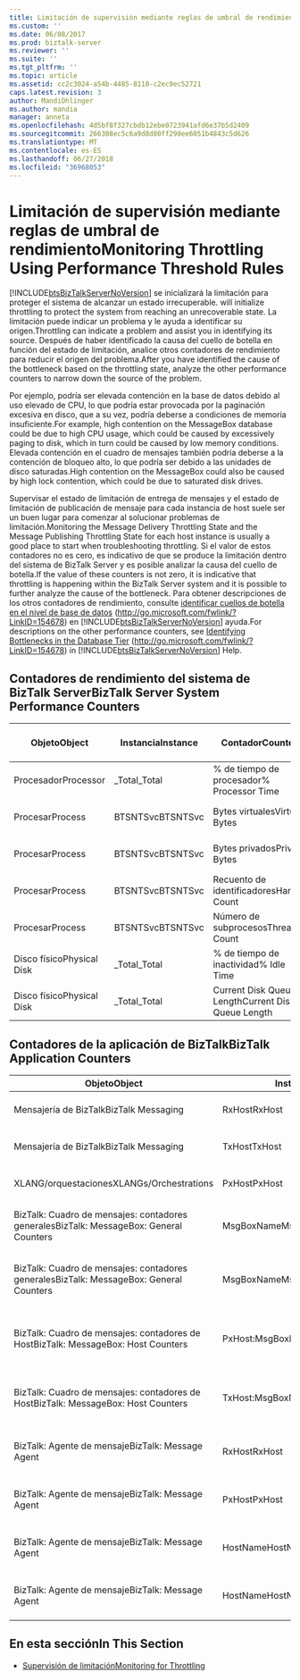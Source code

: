 ```yaml
---
title: Limitación de supervisión mediante reglas de umbral de rendimiento | Microsoft Docs
ms.custom: ''
ms.date: 06/08/2017
ms.prod: biztalk-server
ms.reviewer: ''
ms.suite: ''
ms.tgt_pltfrm: ''
ms.topic: article
ms.assetid: cc2c3024-a54b-4485-8110-c2ec9ec52721
caps.latest.revision: 3
author: MandiOhlinger
ms.author: mandia
manager: anneta
ms.openlocfilehash: 4d5bf8f327cbdb12ebe0723941afd6e37b5d2409
ms.sourcegitcommit: 266308ec5c6a9d8d80ff298ee6051b4843c5d626
ms.translationtype: MT
ms.contentlocale: es-ES
ms.lasthandoff: 06/27/2018
ms.locfileid: "36968053"
---
```

# <a name="monitoring-throttling-using-performance-threshold-rules"></a><span data-ttu-id="f060e-102">Limitación de supervisión mediante reglas de umbral de rendimiento</span><span class="sxs-lookup"><span data-stu-id="f060e-102">Monitoring Throttling Using Performance Threshold Rules</span></span>
[!INCLUDE[btsBizTalkServerNoVersion](../includes/btsbiztalkservernoversion-md.md)]<span data-ttu-id="f060e-103"> se inicializará la limitación para proteger el sistema de alcanzar un estado irrecuperable.</span><span class="sxs-lookup"><span data-stu-id="f060e-103"> will initialize throttling to protect the system from reaching an unrecoverable state.</span></span> <span data-ttu-id="f060e-104">La limitación puede indicar un problema y le ayuda a identificar su origen.</span><span class="sxs-lookup"><span data-stu-id="f060e-104">Throttling can indicate a problem and assist you in identifying its source.</span></span> <span data-ttu-id="f060e-105">Después de haber identificado la causa del cuello de botella en función del estado de limitación, analice otros contadores de rendimiento para reducir el origen del problema.</span><span class="sxs-lookup"><span data-stu-id="f060e-105">After you have identified the cause of the bottleneck based on the throttling state, analyze the other performance counters to narrow down the source of the problem.</span></span>  
  
 <span data-ttu-id="f060e-106">Por ejemplo, podría ser elevada contención en la base de datos debido al uso elevado de CPU, lo que podría estar provocada por la paginación excesiva en disco, que a su vez, podría deberse a condiciones de memoria insuficiente.</span><span class="sxs-lookup"><span data-stu-id="f060e-106">For example, high contention on the MessageBox database could be due to high CPU usage, which could be caused by excessively paging to disk, which in turn could be caused by low memory conditions.</span></span> <span data-ttu-id="f060e-107">Elevada contención en el cuadro de mensajes también podría deberse a la contención de bloqueo alto, lo que podría ser debido a las unidades de disco saturadas.</span><span class="sxs-lookup"><span data-stu-id="f060e-107">High contention on the MessageBox could also be caused by high lock contention, which could be due to saturated disk drives.</span></span>  
  
 <span data-ttu-id="f060e-108">Supervisar el estado de limitación de entrega de mensajes y el estado de limitación de publicación de mensaje para cada instancia de host suele ser un buen lugar para comenzar al solucionar problemas de limitación.</span><span class="sxs-lookup"><span data-stu-id="f060e-108">Monitoring the Message Delivery Throttling State and the Message Publishing Throttling State for each host instance is usually a good place to start when troubleshooting throttling.</span></span> <span data-ttu-id="f060e-109">Si el valor de estos contadores no es cero, es indicativo de que se produce la limitación dentro del sistema de BizTalk Server y es posible analizar la causa del cuello de botella.</span><span class="sxs-lookup"><span data-stu-id="f060e-109">If the value of these counters is not zero, it is indicative that throttling is happening within the BizTalk Server system and it is possible to further analyze the cause of the bottleneck.</span></span> <span data-ttu-id="f060e-110">Para obtener descripciones de los otros contadores de rendimiento, consulte [identificar cuellos de botella en el nivel de base de datos](http://go.microsoft.com/fwlink/?LinkID=154678) (<http://go.microsoft.com/fwlink/?LinkID=154678>) en [!INCLUDE[btsBizTalkServerNoVersion](../includes/btsbiztalkservernoversion-md.md)] ayuda.</span><span class="sxs-lookup"><span data-stu-id="f060e-110">For descriptions on the other performance counters, see [Identifying Bottlenecks in the Database Tier](http://go.microsoft.com/fwlink/?LinkID=154678) (<http://go.microsoft.com/fwlink/?LinkID=154678>) in [!INCLUDE[btsBizTalkServerNoVersion](../includes/btsbiztalkservernoversion-md.md)] Help.</span></span>  
  
## <a name="biztalk-server-system-performance-counters"></a><span data-ttu-id="f060e-111">Contadores de rendimiento del sistema de BizTalk Server</span><span class="sxs-lookup"><span data-stu-id="f060e-111">BizTalk Server System Performance Counters</span></span>  
  
|<span data-ttu-id="f060e-112">Objeto</span><span class="sxs-lookup"><span data-stu-id="f060e-112">Object</span></span>|<span data-ttu-id="f060e-113">Instancia</span><span class="sxs-lookup"><span data-stu-id="f060e-113">Instance</span></span>|<span data-ttu-id="f060e-114">Contador</span><span class="sxs-lookup"><span data-stu-id="f060e-114">Counter</span></span>|<span data-ttu-id="f060e-115">Finalidad de la supervisión</span><span class="sxs-lookup"><span data-stu-id="f060e-115">Monitoring Purpose</span></span>|  
|------------|--------------|-------------|------------------------|  
|<span data-ttu-id="f060e-116">Procesador</span><span class="sxs-lookup"><span data-stu-id="f060e-116">Processor</span></span>|<span data-ttu-id="f060e-117">_Total</span><span class="sxs-lookup"><span data-stu-id="f060e-117">_Total</span></span>|<span data-ttu-id="f060e-118">% de tiempo de procesador</span><span class="sxs-lookup"><span data-stu-id="f060e-118">% Processor Time</span></span>|<span data-ttu-id="f060e-119">Contención de recursos</span><span class="sxs-lookup"><span data-stu-id="f060e-119">Resource Contention</span></span>|  
|<span data-ttu-id="f060e-120">Procesar</span><span class="sxs-lookup"><span data-stu-id="f060e-120">Process</span></span>|<span data-ttu-id="f060e-121">BTSNTSvc</span><span class="sxs-lookup"><span data-stu-id="f060e-121">BTSNTSvc</span></span>|<span data-ttu-id="f060e-122">Bytes virtuales</span><span class="sxs-lookup"><span data-stu-id="f060e-122">Virtual Bytes</span></span>|<span data-ttu-id="f060e-123">Pérdida o inundación de memoria</span><span class="sxs-lookup"><span data-stu-id="f060e-123">Memory Leak/Bloat</span></span>|  
|<span data-ttu-id="f060e-124">Procesar</span><span class="sxs-lookup"><span data-stu-id="f060e-124">Process</span></span>|<span data-ttu-id="f060e-125">BTSNTSvc</span><span class="sxs-lookup"><span data-stu-id="f060e-125">BTSNTSvc</span></span>|<span data-ttu-id="f060e-126">Bytes privados</span><span class="sxs-lookup"><span data-stu-id="f060e-126">Private Bytes</span></span>|<span data-ttu-id="f060e-127">Pérdida o inundación de memoria</span><span class="sxs-lookup"><span data-stu-id="f060e-127">Memory Leak/Bloat</span></span>|  
|<span data-ttu-id="f060e-128">Procesar</span><span class="sxs-lookup"><span data-stu-id="f060e-128">Process</span></span>|<span data-ttu-id="f060e-129">BTSNTSvc</span><span class="sxs-lookup"><span data-stu-id="f060e-129">BTSNTSvc</span></span>|<span data-ttu-id="f060e-130">Recuento de identificadores</span><span class="sxs-lookup"><span data-stu-id="f060e-130">Handle Count</span></span>|<span data-ttu-id="f060e-131">Contención de recursos</span><span class="sxs-lookup"><span data-stu-id="f060e-131">Resource Contention</span></span>|  
|<span data-ttu-id="f060e-132">Procesar</span><span class="sxs-lookup"><span data-stu-id="f060e-132">Process</span></span>|<span data-ttu-id="f060e-133">BTSNTSvc</span><span class="sxs-lookup"><span data-stu-id="f060e-133">BTSNTSvc</span></span>|<span data-ttu-id="f060e-134">Número de subprocesos</span><span class="sxs-lookup"><span data-stu-id="f060e-134">Thread Count</span></span>|<span data-ttu-id="f060e-135">Contención de recursos</span><span class="sxs-lookup"><span data-stu-id="f060e-135">Resource Contention</span></span>|  
|<span data-ttu-id="f060e-136">Disco físico</span><span class="sxs-lookup"><span data-stu-id="f060e-136">Physical Disk</span></span>|<span data-ttu-id="f060e-137">_Total</span><span class="sxs-lookup"><span data-stu-id="f060e-137">_Total</span></span>|<span data-ttu-id="f060e-138">% de tiempo de inactividad</span><span class="sxs-lookup"><span data-stu-id="f060e-138">% Idle Time</span></span>|<span data-ttu-id="f060e-139">Contención de recursos</span><span class="sxs-lookup"><span data-stu-id="f060e-139">Resource Contention</span></span>|  
|<span data-ttu-id="f060e-140">Disco físico</span><span class="sxs-lookup"><span data-stu-id="f060e-140">Physical Disk</span></span>|<span data-ttu-id="f060e-141">_Total</span><span class="sxs-lookup"><span data-stu-id="f060e-141">_Total</span></span>|<span data-ttu-id="f060e-142">Current Disk Queue Length</span><span class="sxs-lookup"><span data-stu-id="f060e-142">Current Disk Queue Length</span></span>|<span data-ttu-id="f060e-143">Contención de recursos</span><span class="sxs-lookup"><span data-stu-id="f060e-143">Resource Contention</span></span>|  
  
## <a name="biztalk-application-counters"></a><span data-ttu-id="f060e-144">Contadores de la aplicación de BizTalk</span><span class="sxs-lookup"><span data-stu-id="f060e-144">BizTalk Application Counters</span></span>  
  
|<span data-ttu-id="f060e-145">Objeto</span><span class="sxs-lookup"><span data-stu-id="f060e-145">Object</span></span>|<span data-ttu-id="f060e-146">Instancia</span><span class="sxs-lookup"><span data-stu-id="f060e-146">Instance</span></span>|<span data-ttu-id="f060e-147">Contador</span><span class="sxs-lookup"><span data-stu-id="f060e-147">Counter</span></span>|<span data-ttu-id="f060e-148">Descripción</span><span class="sxs-lookup"><span data-stu-id="f060e-148">Description</span></span>|  
|------------|--------------|-------------|-----------------|  
|<span data-ttu-id="f060e-149">Mensajería de BizTalk</span><span class="sxs-lookup"><span data-stu-id="f060e-149">BizTalk Messaging</span></span>|<span data-ttu-id="f060e-150">RxHost</span><span class="sxs-lookup"><span data-stu-id="f060e-150">RxHost</span></span>|<span data-ttu-id="f060e-151">Documentos recibidos/seg.</span><span class="sxs-lookup"><span data-stu-id="f060e-151">Documents Received/Sec</span></span>|<span data-ttu-id="f060e-152">Tasa de entrada</span><span class="sxs-lookup"><span data-stu-id="f060e-152">Incoming Rate</span></span>|  
|<span data-ttu-id="f060e-153">Mensajería de BizTalk</span><span class="sxs-lookup"><span data-stu-id="f060e-153">BizTalk Messaging</span></span>|<span data-ttu-id="f060e-154">TxHost</span><span class="sxs-lookup"><span data-stu-id="f060e-154">TxHost</span></span>|<span data-ttu-id="f060e-155">Documentos procesados/seg.</span><span class="sxs-lookup"><span data-stu-id="f060e-155">Documents Processed/Sec</span></span>|<span data-ttu-id="f060e-156">Tasa de salida</span><span class="sxs-lookup"><span data-stu-id="f060e-156">Outgoing Rate</span></span>|  
|<span data-ttu-id="f060e-157">XLANG/orquestaciones</span><span class="sxs-lookup"><span data-stu-id="f060e-157">XLANGs/Orchestrations</span></span>|<span data-ttu-id="f060e-158">PxHost</span><span class="sxs-lookup"><span data-stu-id="f060e-158">PxHost</span></span>|<span data-ttu-id="f060e-159">Orquestaciones completadas/seg</span><span class="sxs-lookup"><span data-stu-id="f060e-159">Orchestrations Completed/Sec</span></span>|<span data-ttu-id="f060e-160">Tasa de procesamiento</span><span class="sxs-lookup"><span data-stu-id="f060e-160">Processing Rate</span></span>|  
|<span data-ttu-id="f060e-161">BizTalk: Cuadro de mensajes: contadores generales</span><span class="sxs-lookup"><span data-stu-id="f060e-161">BizTalk: MessageBox: General Counters</span></span>|<span data-ttu-id="f060e-162">MsgBoxName</span><span class="sxs-lookup"><span data-stu-id="f060e-162">MsgBoxName</span></span>|<span data-ttu-id="f060e-163">Tamaño de cola de impresión</span><span class="sxs-lookup"><span data-stu-id="f060e-163">Spool Size</span></span>|<span data-ttu-id="f060e-164">Tamaño acumulado de todas las colas de host</span><span class="sxs-lookup"><span data-stu-id="f060e-164">Cumulative size of all Host Queues</span></span>|  
|<span data-ttu-id="f060e-165">BizTalk: Cuadro de mensajes: contadores generales</span><span class="sxs-lookup"><span data-stu-id="f060e-165">BizTalk: MessageBox: General Counters</span></span>|<span data-ttu-id="f060e-166">MsgBoxName</span><span class="sxs-lookup"><span data-stu-id="f060e-166">MsgBoxName</span></span>|<span data-ttu-id="f060e-167">Tamaño de los datos de seguimiento</span><span class="sxs-lookup"><span data-stu-id="f060e-167">Tracking Data Size</span></span>|<span data-ttu-id="f060e-168">Tamaño de la tabla TrackingData en el cuadro de mensajes</span><span class="sxs-lookup"><span data-stu-id="f060e-168">Size of TrackingData table on the MessageBox</span></span>|  
|<span data-ttu-id="f060e-169">BizTalk: Cuadro de mensajes: contadores de Host</span><span class="sxs-lookup"><span data-stu-id="f060e-169">BizTalk: MessageBox: Host Counters</span></span>|<span data-ttu-id="f060e-170">PxHost:MsgBoxName</span><span class="sxs-lookup"><span data-stu-id="f060e-170">PxHost:MsgBoxName</span></span>|<span data-ttu-id="f060e-171">Cola de host - Longitud</span><span class="sxs-lookup"><span data-stu-id="f060e-171">Host Queue - Length</span></span>|<span data-ttu-id="f060e-172">Número de mensajes en la cola de host específica</span><span class="sxs-lookup"><span data-stu-id="f060e-172">Number of messages in the specific Host Queue</span></span>|  
|<span data-ttu-id="f060e-173">BizTalk: Cuadro de mensajes: contadores de Host</span><span class="sxs-lookup"><span data-stu-id="f060e-173">BizTalk: MessageBox: Host Counters</span></span>|<span data-ttu-id="f060e-174">TxHost:MsgBoxName</span><span class="sxs-lookup"><span data-stu-id="f060e-174">TxHost:MsgBoxName</span></span>|<span data-ttu-id="f060e-175">Cola de host - Longitud</span><span class="sxs-lookup"><span data-stu-id="f060e-175">Host Queue - Length</span></span>|<span data-ttu-id="f060e-176">Número de mensajes en la cola de host específica</span><span class="sxs-lookup"><span data-stu-id="f060e-176">Number of messages in the specific Host Queue</span></span>|  
|<span data-ttu-id="f060e-177">BizTalk: Agente de mensaje</span><span class="sxs-lookup"><span data-stu-id="f060e-177">BizTalk: Message Agent</span></span>|<span data-ttu-id="f060e-178">RxHost</span><span class="sxs-lookup"><span data-stu-id="f060e-178">RxHost</span></span>|<span data-ttu-id="f060e-179">Tamaño de base de datos</span><span class="sxs-lookup"><span data-stu-id="f060e-179">Database Size</span></span>|<span data-ttu-id="f060e-180">Tamaño de la cola de publicación (PxHost)</span><span class="sxs-lookup"><span data-stu-id="f060e-180">Size of publishing (PxHost) Queue</span></span>|  
|<span data-ttu-id="f060e-181">BizTalk: Agente de mensaje</span><span class="sxs-lookup"><span data-stu-id="f060e-181">BizTalk: Message Agent</span></span>|<span data-ttu-id="f060e-182">PxHost</span><span class="sxs-lookup"><span data-stu-id="f060e-182">PxHost</span></span>|<span data-ttu-id="f060e-183">Tamaño de base de datos</span><span class="sxs-lookup"><span data-stu-id="f060e-183">Database Size</span></span>|<span data-ttu-id="f060e-184">Tamaño de la cola de publicación (TxHost)</span><span class="sxs-lookup"><span data-stu-id="f060e-184">Size of publishing (TxHost) Queue</span></span>|  
|<span data-ttu-id="f060e-185">BizTalk: Agente de mensaje</span><span class="sxs-lookup"><span data-stu-id="f060e-185">BizTalk: Message Agent</span></span>|<span data-ttu-id="f060e-186">HostName</span><span class="sxs-lookup"><span data-stu-id="f060e-186">HostName</span></span>|<span data-ttu-id="f060e-187">Estado de limitación de entrega de mensajes</span><span class="sxs-lookup"><span data-stu-id="f060e-187">Message Delivery Throttling State</span></span>|<span data-ttu-id="f060e-188">Afecta a los transportes XLANG y de salida</span><span class="sxs-lookup"><span data-stu-id="f060e-188">Affects XLANG and Outbound transports</span></span>|  
|<span data-ttu-id="f060e-189">BizTalk: Agente de mensaje</span><span class="sxs-lookup"><span data-stu-id="f060e-189">BizTalk: Message Agent</span></span>|<span data-ttu-id="f060e-190">HostName</span><span class="sxs-lookup"><span data-stu-id="f060e-190">HostName</span></span>|<span data-ttu-id="f060e-191">Estado de la limitación de publicación de mensajes</span><span class="sxs-lookup"><span data-stu-id="f060e-191">Message Publishing Throttling State</span></span>|<span data-ttu-id="f060e-192">Afecta a los transportes XLANG y de entrada</span><span class="sxs-lookup"><span data-stu-id="f060e-192">Affects XLANG and Inbound transports</span></span>|  
  
## <a name="in-this-section"></a><span data-ttu-id="f060e-193">En esta sección</span><span class="sxs-lookup"><span data-stu-id="f060e-193">In This Section</span></span>  
  
-   [<span data-ttu-id="f060e-194">Supervisión de limitación</span><span class="sxs-lookup"><span data-stu-id="f060e-194">Monitoring for Throttling</span></span>](../technical-guides/monitoring-for-throttling.md)